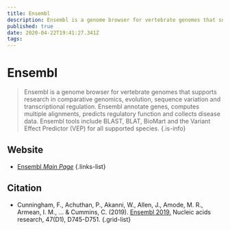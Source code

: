 ```yaml
---
title: Ensembl
description: Ensembl is a genome browser for vertebrate genomes that supports research in comparative genomics, evolution, sequence variation and transcriptional regulation.
published: true
date: 2020-04-22T19:41:27.341Z
tags: 
---
```


# Ensembl

> Ensembl is a genome browser for vertebrate genomes that supports research in comparative genomics, evolution, sequence variation and transcriptional regulation. Ensembl annotate genes, computes multiple alignments, predicts regulatory function and collects disease data. Ensembl tools include BLAST, BLAT, BioMart and the Variant Effect Predictor (VEP) for all supported species.
{.is-info}



## Website

- [Ensembl *Main Page*](http://useast.ensembl.org/index.html)
{.links-list}

## Citation

- Cunningham, F., Achuthan, P., Akanni, W., Allen, J., Amode, M. R., Armean, I. M., ... & Cummins, C. (2019). [Ensembl 2019.](https://academic.oup.com/nar/article/47/D1/D745/5165265) Nucleic acids research, 47(D1), D745-D751.
{.grid-list}